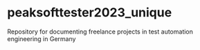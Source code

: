 # peaksofttester2023_unique
Repository for documenting freelance projects in test automation engineering in Germany
